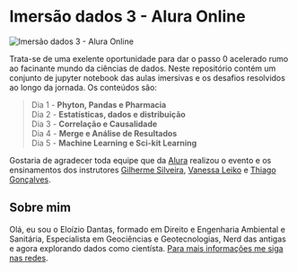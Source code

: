 # Imersão dados 3 - Alura Online

![Imersão dados 3 - Alura Online](https://i.imgur.com/oS05Q7t.jpg)

Trata-se de uma exelente oportunidade para dar o passo 0 acelerado rumo ao facinante mundo da ciências de dados. Neste repositório contém um conjunto de jupyter notebook das aulas imersivas e os desafios resolvidos ao longo da jornada. Os conteúdos são:

> Dia 1 - **Phyton, Pandas e Pharmacia**<br>
> Dia 2 - **Estatísticas, dados e distribuição**<br>
> Dia 3 - **Correlação e Causalidade**<br>
> Dia 4 - **Merge e Análise de Resultados**<br>
> Dia 5 - **Machine Learning e Sci-kit Learning**<br>

Gostaria de agradecer toda equipe que da [Alura](https://www.alura.com.br/) realizou o evento e os ensinamentos dos instrutores [Gilherme Silveira](https://github.com/guilhermesilveira), [Vanessa Leiko](https://github.com/vanleiko) e [Thiago Gonçalves](https://github.com/tgcsantos).

## Sobre mim

Olá, eu sou o Eloízio Dantas, formado em Direito e Engenharia Ambiental e Sanitária, Especialista em Geociências e Geotecnologias, Nerd das antigas e agora explorando dados como cientísta. [Para mais informações me siga nas redes](https://linktr.ee/eloiziodantas).
